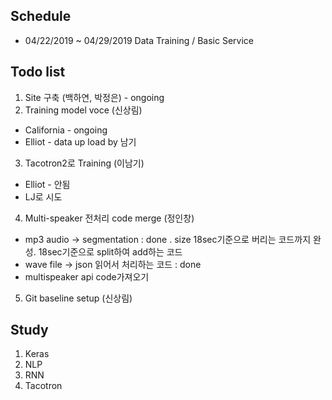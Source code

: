 
## Schedule 
* 04/22/2019 ~ 04/29/2019 Data Training / Basic Service

## Todo list
1. Site 구축 (백하연, 박정은) - ongoing
2. Training model voce (신상림)
* California - ongoing
* Elliot  - data up load by 남기 
3. Tacotron2로 Training (이남기)
* Elliot - 안됨
* LJ로 시도 

4. Multi-speaker 전처리 code merge (정인창)
* mp3 audio -> segmentation :  done . size 18sec기준으로 버리는 코드까지 완성. 18sec기준으로 split하여 add하는 코드 
* wave file -> json 읽어서 처리하는 코드 :  done
* multispeaker api code가져오기 

5. Git baseline setup (신상림)


## Study
1. Keras 
2. NLP
3. RNN
4. Tacotron
